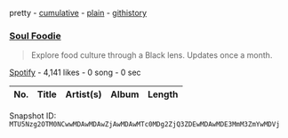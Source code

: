 pretty - [cumulative](/playlists/cumulative/37i9dQZF1DXbDiwzsFdvXP.md) - [plain](/playlists/plain/37i9dQZF1DXbDiwzsFdvXP) - [githistory](https://github.githistory.xyz/mackorone/spotify-playlist-archive/blob/main/playlists/plain/37i9dQZF1DXbDiwzsFdvXP)

### [Soul Foodie](https://open.spotify.com/playlist/37i9dQZF1DXbDiwzsFdvXP)

> Explore food culture through a Black lens\. Updates once a month.

[Spotify](https://open.spotify.com/user/spotify) - 4,141 likes - 0 song - 0 sec

| No. | Title | Artist(s) | Album | Length |
|---|---|---|---|---|

Snapshot ID: `MTU5Nzg2OTM0NCwwMDAwMDAwZjAwMDAwMTc0MDg2ZjQ3ZDEwMDAwMDE3MmM3ZmYwMDVj`
